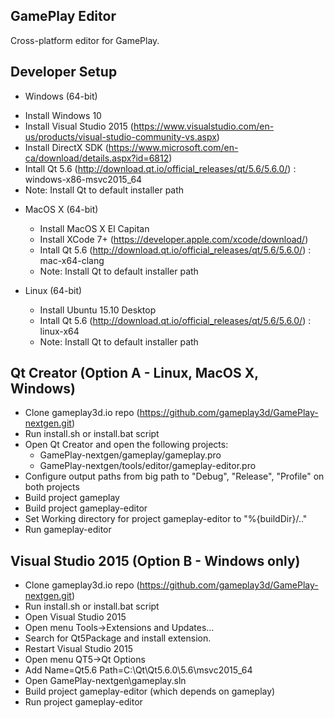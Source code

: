 ## GamePlay Editor

Cross-platform editor for GamePlay.

## Developer Setup

-  Windows (64-bit)
  * Install Windows 10
  * Install Visual Studio 2015 (https://www.visualstudio.com/en-us/products/visual-studio-community-vs.aspx)
  * Install DirectX SDK (https://www.microsoft.com/en-ca/download/details.aspx?id=6812)
  * Intall Qt 5.6 (http://download.qt.io/official_releases/qt/5.6/5.6.0/) : windows-x86-msvc2015_64
  * Note: Install Qt to default installer path
  
- MacOS X (64-bit)
  * Install MacOS X El Capitan
  * Install XCode 7+ (https://developer.apple.com/xcode/download/) 
  * Intall Qt 5.6  (http://download.qt.io/official_releases/qt/5.6/5.6.0/) : mac-x64-clang
  * Note: Install Qt to default installer path

- Linux (64-bit)
  * Install Ubuntu 15.10 Desktop
  * Intall Qt 5.6 (http://download.qt.io/official_releases/qt/5.6/5.6.0/) : linux-x64
  * Note: Install Qt to default installer path

## Qt Creator (Option A - Linux, MacOS X, Windows)
- Clone gameplay3d.io repo (https://github.com/gameplay3d/GamePlay-nextgen.git)
- Run install.sh or install.bat script
- Open Qt Creator and open the following projects:
	*  GamePlay-nextgen/gameplay/gameplay.pro
	*  GamePlay-nextgen/tools/editor/gameplay-editor.pro
- Configure output paths from big path to "Debug", "Release", "Profile" on both projects
- Build project gameplay
- Build project gameplay-editor
- Set Working directory for project gameplay-editor to "%{buildDir}/.."
- Run gameplay-editor

## Visual Studio 2015 (Option B - Windows only)
- Clone gameplay3d.io repo (https://github.com/gameplay3d/GamePlay-nextgen.git)
- Run install.sh or install.bat script
- Open Visual Studio 2015
- Open menu Tools->Extensions and Updates...
- Search for Qt5Package and install extension.
- Restart Visual Studio 2015
- Open menu QT5->Qt Options
- Add Name=Qt5.6  Path=C:\Qt\Qt5.6.0\5.6\msvc2015_64
- Open GamePlay-nextgen\gameplay.sln
- Build project gameplay-editor (which depends on gameplay)
- Run project gameplay-editor
